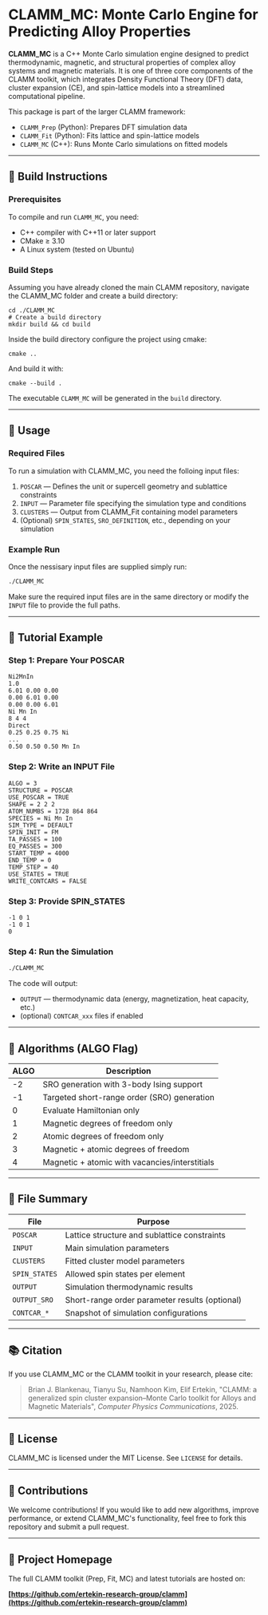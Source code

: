 # CLAMM_MC: Monte Carlo Engine for Predicting Alloy Properties

**CLAMM_MC** is a C++ Monte Carlo simulation engine designed to predict thermodynamic, magnetic, and structural properties of complex alloy systems and magnetic materials. It is one of three core components of the CLAMM toolkit, which integrates Density Functional Theory (DFT) data, cluster expansion (CE), and spin-lattice models into a streamlined computational pipeline.

This package is part of the larger CLAMM framework:
- `CLAMM_Prep` (Python): Prepares DFT simulation data
- `CLAMM_Fit` (Python): Fits lattice and spin-lattice models
- `CLAMM_MC` (C++): Runs Monte Carlo simulations on fitted models

---

## 🔧 Build Instructions

### Prerequisites
To compile and run `CLAMM_MC`, you need:

- C++ compiler with C++11 or later support
- CMake ≥ 3.10
- A Linux system (tested on Ubuntu)

### Build Steps
Assuming you have already cloned the main CLAMM repository, navigate the CLAMM_MC folder and create a build directory:
```
cd ./CLAMM_MC
# Create a build directory
mkdir build && cd build
```
Inside the build directory  configure the project using cmake:
```
cmake ..
```
And build it with:
```
cmake --build .
```
The executable `CLAMM_MC` will be generated in the `build` directory.

---

## 🚀 Usage

### Required Files
To run a simulation with CLAMM_MC, you need the folloing input files:

1. `POSCAR` — Defines the unit or supercell geometry and sublattice constraints
2. `INPUT` — Parameter file specifying the simulation type and conditions
3. `CLUSTERS` — Output from CLAMM_Fit containing model parameters
4. (Optional) `SPIN_STATES`, `SRO_DEFINITION`, etc., depending on your simulation

### Example Run
Once the nessisary input files are supplied simply run:
```bash
./CLAMM_MC
```
Make sure the required input files are in the same directory or modify the `INPUT` file to provide the full paths.

---

## 🧪 Tutorial Example

### Step 1: Prepare Your POSCAR
```text
Ni2MnIn
1.0
6.01 0.00 0.00
0.00 6.01 0.00
0.00 0.00 6.01
Ni Mn In
8 4 4
Direct
0.25 0.25 0.75 Ni
...
0.50 0.50 0.50 Mn In
```

### Step 2: Write an INPUT File
```text
ALGO = 3
STRUCTURE = POSCAR
USE_POSCAR = TRUE
SHAPE = 2 2 2
ATOM_NUMBS = 1728 864 864
SPECIES = Ni Mn In
SIM_TYPE = DEFAULT
SPIN_INIT = FM
TA_PASSES = 100
EQ_PASSES = 300
START_TEMP = 4000
END_TEMP = 0
TEMP_STEP = 40
USE_STATES = TRUE
WRITE_CONTCARS = FALSE
```

### Step 3: Provide SPIN_STATES
```text
-1 0 1
-1 0 1
0
```

### Step 4: Run the Simulation
```bash
./CLAMM_MC
```

The code will output:
- `OUTPUT` — thermodynamic data (energy, magnetization, heat capacity, etc.)
- (optional) `CONTCAR_xxx` files if enabled

---

## 🧠 Algorithms (ALGO Flag)

| ALGO | Description |
|------|-------------|
| -2   | SRO generation with 3-body Ising support |
| -1   | Targeted short-range order (SRO) generation |
| 0    | Evaluate Hamiltonian only |
| 1    | Magnetic degrees of freedom only |
| 2    | Atomic degrees of freedom only |
| 3    | Magnetic + atomic degrees of freedom |
| 4    | Magnetic + atomic with vacancies/interstitials |

---

## 📁 File Summary

| File         | Purpose                                      |
|--------------|----------------------------------------------|
| `POSCAR`     | Lattice structure and sublattice constraints |
| `INPUT`      | Main simulation parameters                   |
| `CLUSTERS`   | Fitted cluster model parameters              |
| `SPIN_STATES`| Allowed spin states per element              |
| `OUTPUT`     | Simulation thermodynamic results             |
| `OUTPUT_SRO` | Short-range order parameter results (optional)|
| `CONTCAR_*`  | Snapshot of simulation configurations         |

---

## 📚 Citation

If you use CLAMM_MC or the CLAMM toolkit in your research, please cite:

> Brian J. Blankenau, Tianyu Su, Namhoon Kim, Elif Ertekin, "CLAMM: a generalized spin cluster expansion–Monte Carlo toolkit for Alloys and Magnetic Materials", *Computer Physics Communications*, 2025.

---

## 📜 License

CLAMM_MC is licensed under the MIT License. See `LICENSE` for details.

---

## 🤝 Contributions

We welcome contributions! If you would like to add new algorithms, improve performance, or extend CLAMM_MC's functionality, feel free to fork this repository and submit a pull request.

---

## 🔗 Project Homepage

The full CLAMM toolkit (Prep, Fit, MC) and latest tutorials are hosted on:

**[https://github.com/ertekin-research-group/clamm](https://github.com/ertekin-research-group/clamm)**
